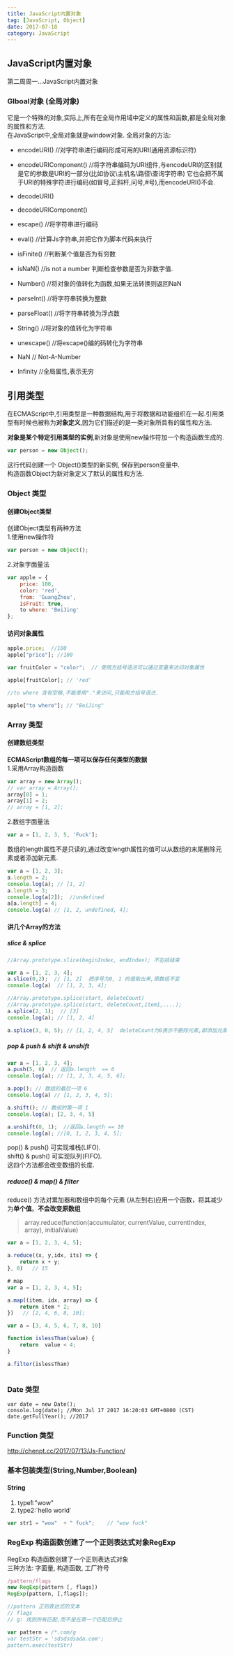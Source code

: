 ```yaml
---
title: JavaScript内置对象
tag: [JavaScript, Object]
date: 2017-07-18
category: JavaScript
---
```

## JavaScript内置对象

第二周周一...JavaScript内置对象

<!-- more -->


### Glboal对象 (全局对象)
它是一个特殊的对象,实际上,所有在全局作用域中定义的属性和函数,都是全局对象的属性和方法.  
在JavaScript中,全局对象就是window对象.
全局对象的方法:  

+ encodeURI() //对字符串进行编码形成可用的URI(通用资源标识符)
+ encodeURIComponent()  //将字符串编码为URI组件,与encodeURI的区别就是它的参数是URI的一部分(比如协议\主机名\路径\查询字符串) 它也会把不属于URI的特殊字符进行编码(如冒号,正斜杆,问号,#号),而encodeURI()不会.
+ decodeURI()
+ decodeURIComponent()
+ escape()  //将字符串进行编码
+ eval() //计算Js字符串,并把它作为脚本代码来执行
+ isFinite()  //判断某个值是否为有穷数
+ isNaN()      //is not a number  判断检查参数是否为非数字值.
+ Number()      //将对象的值转化为函数,如果无法转换则返回NaN
+ parseInt()    //将字符串转换为整数
+ parseFloat()  //将字符串转换为浮点数
+ String()      //将对象的值转化为字符串
+ unescape()    //将escape()编的码转化为字符串



+ NaN       // Not-A-Number
+ Infinity   //全局属性,表示无穷

## 引用类型
在ECMAScript中,引用类型是一种数据结构,用于将数据和功能组织在一起.引用类型有时候也被称为**对象定义**,因为它们描述的是一类对象所具有的属性和方法.  

**对象是某个特定引用类型的实例**,新对象是使用new操作符加一个构造函数生成的.

``` javascript 
var person = new Object(); 
```

这行代码创建一个 Object()类型的新实例, 保存到person变量中.  
构造函数Object为新对象定义了默认的属性和方法.
### Object 类型
#### 创建Object类型

创建Object类型有两种方法  
1.使用new操作符
``` javascript
var person = new Object();
```
2.对象字面量法
``` javascript 
var apple = {
    price: 100,
    color: 'red',
    from: 'GuangZhou',
    isFruit: true,
    to where: 'BeiJing'
}; 
```

#### 访问对象属性
``` javascript
apple.price;  //100
apple["price"]; //100  

var fruitColor = "color";  // 使用方括号语法可以通过变量来访问对象属性

apple[fruitColor]; // 'red'

//to where 含有空格,不能使用"."来访问,只能用方括号语法.  

apple["to where"]; // "BeiJing"
```

### Array 类型
#### 创建数组类型
**ECMAScript数组的每一项可以保存任何类型的数据**  
1.采用Array构造函数
``` javascript
var array = new Array();
// var array = Array();
array[0] = 1;
array[1] = 2;
// array = [1, 2];
```
2.数组字面量法
``` javascript
var a = [1, 2, 3, 5, 'Fuck'];
```
数组的length属性不是只读的,通过改变length属性的值可以从数组的末尾删除元素或者添加新元素.
``` javascript
var a = [1, 2, 3];
a.length = 2;
console.log(a); // [1, 2]
a.length = 3;
console.log(a[2]);  //undefined
a[a.length] = 4;
console.log(a) // [1, 2, undefined, 4];
```
#### 讲几个Array的方法
##### slice & splice
``` javascript
//Array.prototype.slice(beginIndex, endIndex); 不包括结束

var a = [1, 2, 3, 4];
a.slice(0,2);  // [1, 2]  把序号为0, 1 的值取出来,原数组不变
console.log(a)  // [1, 2, 3, 4];

//Array.prototype.splice(start, deleteCount)
//Array.prototype.splice(start, deleteCount,item1,....);
a.splice(2, 1);  // [3]
console.log(a); // [1, 2, 4]

a.splice(3, 0, 5); // [1, 2, 4, 5]  deleteCount为0表示不删除元素,即添加元素
```
##### pop & push & shift & unshift
``` javascript
var a = [1, 2, 3, 4];
a.push(5, 6)  // 返回a.length  == 6
console.log(a); // [1, 2, 3, 4, 5, 6];

a.pop(); // 数组的最后一项 6
console.log(a) // [1, 2, 3, 4, 5];

a.shift(); // 数组的第一项 1
console.log(a); [2, 3, 4, 5]

a.unshift(0, 1);  //返回a.length == 10
console.log(a); //[0, 1, 2, 3, 4, 5];
```
pop() & push() 可实现堆栈(LIFO).  
shift() & push() 可实现队列(FIFO).  
这四个方法都会改变数组的长度.

##### reduce() & map() & filter
reduce() 方法对累加器和数组中的每个元素 (从左到右)应用一个函数，将其减少为**单个值**。**不会改变原数组**  

>array.reduce(function(accumulator, currentValue, currentIndex, array), initialValue)


``` javascript
var a = [1, 2, 3, 4, 5];

a.reduce((x, y,idx, its) => {
    return x + y;
}, 0)   // 15
```
``` javascript
# map 
var a = [1, 2, 3, 4, 5];

a.map((item, idx, array) => {
    return item * 2;
})   // [2, 4, 6, 8, 10];

```

```javascript
var a = [3, 4, 5, 6, 7, 8, 10]

function islessThan(value) {
    return  value < 4;
}

a.filter(islessThan) 



```



### Date 类型 
```
var date = new Date();
console.log(date); //Mon Jul 17 2017 16:20:03 GMT+0800 (CST)
date.getFullYear(); //2017
```

### Function 类型 
http://chenpt.cc/2017/07/13/Js-Function/
### 基本包装类型(String,Number,Boolean)

#### String

1.  type1:"wow"
2.  type2:\`hello world\`  



``` javascript
var str1 = "wow"  + " fuck";    // "wow fuck"
```


### RegExp 构造函数创建了一个正则表达式对象RegExp
RegExp 构造函数创建了一个正则表达式对象  
三种方法: 字面量, 构造函数, 工厂符号
```javascript
/pattern/flags
new RegExp(pattern [, flags])
RegExp(pattern, [,flags]);

//pattern 正则表达式的文本
// flags 
// g: 找到所有匹配,而不是在第一个匹配后停止
```

``` javascript
var pattern = /*.com/g
var testStr = 'sdsdsdsada.com';
pattern.exec(testStr)
```







